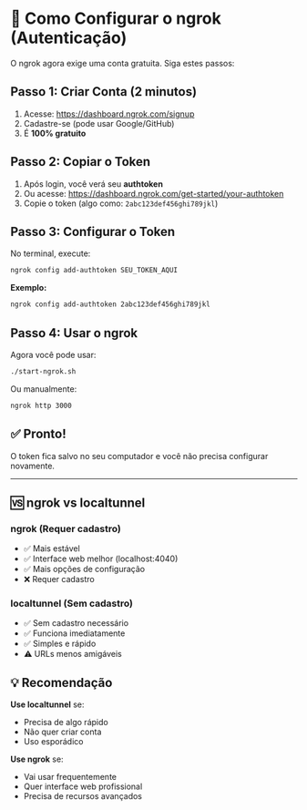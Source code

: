 # 🔑 Como Configurar o ngrok (Autenticação)

O ngrok agora exige uma conta gratuita. Siga estes passos:

## Passo 1: Criar Conta (2 minutos)

1. Acesse: https://dashboard.ngrok.com/signup
2. Cadastre-se (pode usar Google/GitHub)
3. É **100% gratuito**

## Passo 2: Copiar o Token

1. Após login, você verá seu **authtoken**
2. Ou acesse: https://dashboard.ngrok.com/get-started/your-authtoken
3. Copie o token (algo como: `2abc123def456ghi789jkl`)

## Passo 3: Configurar o Token

No terminal, execute:

```bash
ngrok config add-authtoken SEU_TOKEN_AQUI
```

**Exemplo:**
```bash
ngrok config add-authtoken 2abc123def456ghi789jkl
```

## Passo 4: Usar o ngrok

Agora você pode usar:

```bash
./start-ngrok.sh
```

Ou manualmente:

```bash
ngrok http 3000
```

## ✅ Pronto!

O token fica salvo no seu computador e você não precisa configurar novamente.

---

## 🆚 ngrok vs localtunnel

### ngrok (Requer cadastro)
- ✅ Mais estável
- ✅ Interface web melhor (localhost:4040)
- ✅ Mais opções de configuração
- ❌ Requer cadastro

### localtunnel (Sem cadastro)
- ✅ Sem cadastro necessário
- ✅ Funciona imediatamente
- ✅ Simples e rápido
- ⚠️ URLs menos amigáveis

## 💡 Recomendação

**Use localtunnel** se:
- Precisa de algo rápido
- Não quer criar conta
- Uso esporádico

**Use ngrok** se:
- Vai usar frequentemente
- Quer interface web profissional
- Precisa de recursos avançados
